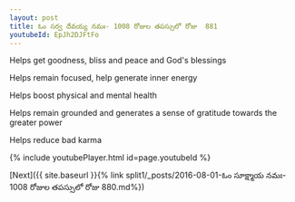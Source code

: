 ```yaml
---
layout: post
title: ఓం సర్వ దేవయ్య నమః- 1008 రోజుల తపస్సులో రోజు  881
youtubeId: EpJh2DJFtFo
---
```

 
 
Helps get goodness, bliss and peace and God's blessings
 
Helps remain focused, help generate inner energy 
 
Helps boost physical and mental health 
 
Helps remain grounded and generates a sense of gratitude towards the greater power 
 
Helps reduce bad karma
 
 
 
 


{% include youtubePlayer.html id=page.youtubeId %}
 
[Next]({{ site.baseurl }}{% link  split1/_posts/2016-08-01-ఓం సూక్ష్మాయ నమః- 1008 రోజుల తపస్సులో రోజు  880.md%})
 

